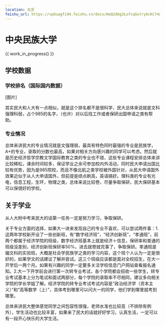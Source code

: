 ```yaml
---
location: 北京
feishu_url: https://vp6uagfi94.feishu.cn/docx/HeQ2dAg3LofcqGxtry6cKC74nmh
---
```


# 中央民族大学

{{ work_in_progress() }}

## 学校数据

### 学校排名（国际国内数据）

[图片]

其实民大和人大有一点相似，就是这个排名都不是很科学，民大总体来说就是文科强理科弱，占个985的名字，（也许）对以后找工作或者保研出国申请之类有帮助。

### 专业情况

总体来讲民大的专业情况就是文强理弱，最具有特色同时最强的专业是民族学，A+的专业，录取的分数也最高，如果对相关方向感兴趣的同学可以考虑。然后就是历史经济哲学宗教文学国际教育之类的专业也不错，这些专业课程安排总体来讲比较稀松，课余时间较多，保证学业之余可参加校内外活动，同时民大申请出国比较有优势，因为是985院校，而且不像北航之类学校被外国针对，从民大申请国外效果近似于从人大申请国外，但前提是绩点刷高，英语搞好。理科类的专业有光电，信息工程，生环，物理之类，总体来说比较卷，尽量争取保研，民大保研基本可以保很好的学校。

## 关于学业

从人大附中考来民大的话第一任务一定是努力学习，争取保研。

关于专业方面的选择，如果大一进来发现自己的专业不喜欢，可以尝试两件事：1.这两年学校新开设了一些创新班，有“数字经济班”，“经济创新班”，“孝通班”，前两个都属于经济学院的班级，数字经济班基本上就是经济＋信息，保研率和普通的班级没差别，经济创新班保研率50%，进去就卷就完事了，争取保研。孝通班是偏文科的实验班，大概是社会学民族学之类的学习内容，这个班个人认为一定是很好的，如果学文的话建议了解并尝试。这三个班级应该都是面对全校招生，在大一开学后一两个月。如果有兴趣的同学一定要多关注学校信息门户网站查看报名通知。2.大一下开学前会进行第一次转专业考试，各个学院都会招收一些学生，转专业考试基本上分为笔试和面试两部分，每个学院的录取率不尽相同，建议多向相关学院的学长学姐了解。经济学院的转专业考试考试内容是“政治经济学（资本主义）”和“高等数学（上）”，具体考到哪里可以问大一的同学，他们学到哪里就考到哪里。

总体来讲民大整体感觉同学之间包容性很强，老师水准也比较高（不排除有例外），学生活动也比较丰富，如果来了民大的话就好好学习，认真生活，一定可以有一段开心快乐的大学生活。
